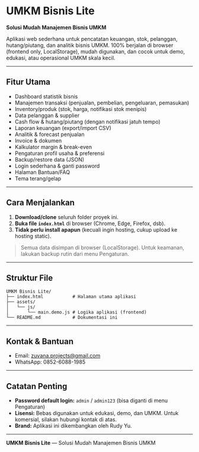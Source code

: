 # UMKM Bisnis Lite

**Solusi Mudah Manajemen Bisnis UMKM**

Aplikasi web sederhana untuk pencatatan keuangan, stok, pelanggan, hutang/piutang, dan analitik bisnis UMKM. 100% berjalan di browser (frontend only, LocalStorage), mudah digunakan, dan cocok untuk demo, edukasi, atau operasional UMKM skala kecil.

---

## Fitur Utama
- Dashboard statistik bisnis
- Manajemen transaksi (penjualan, pembelian, pengeluaran, pemasukan)
- Inventory/produk (stok, harga, notifikasi stok menipis)
- Data pelanggan & supplier
- Cash flow & hutang/piutang (dengan notifikasi jatuh tempo)
- Laporan keuangan (export/import CSV)
- Analitik & forecast penjualan
- Invoice & dokumen
- Kalkulator margin & break-even
- Pengaturan profil usaha & preferensi
- Backup/restore data (JSON)
- Login sederhana & ganti password
- Halaman Bantuan/FAQ
- Tema terang/gelap

---

## Cara Menjalankan
1. **Download/clone** seluruh folder proyek ini.
2. **Buka file `index.html`** di browser (Chrome, Edge, Firefox, dsb).
3. **Tidak perlu install apapun** (kecuali ingin hosting, cukup upload ke hosting static).

> Semua data disimpan di browser (LocalStorage). Untuk keamanan, lakukan backup rutin dari menu Pengaturan.

---

## Struktur File
```
UMKM Bisnis Lite/
├── index.html           # Halaman utama aplikasi
├── assets/
│   └── js/
│       └── main.demo.js # Logika aplikasi (frontend)
└── README.md            # Dokumentasi ini
```

---

## Kontak & Bantuan
- Email: zuvana.projects@gmail.com
- WhatsApp: 0852-6088-1985

---

## Catatan Penting
- **Password default login:** `admin` / `admin123` (bisa diganti di menu Pengaturan)
- **Lisensi:** Bebas digunakan untuk edukasi, demo, dan UMKM. Untuk komersial, silakan hubungi kontak di atas.
- **Brand:** Aplikasi ini dikembangkan oleh Rudy Yu.

---

**UMKM Bisnis Lite** — Solusi Mudah Manajemen Bisnis UMKM 